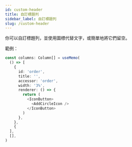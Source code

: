 ```yaml
---
id: custom-header
title: 自訂標題列
sidebar_label: 自訂標題列
slug: /custom-header
---
```


你可以自訂標題列，並使用圖標代替文字，或簡單地將它們留空。

範例：

```typescript
const columns: Column[] = useMemo(
  () => [
    {
      id: 'order',
      title: '',
      accessor: 'order',
      width: '3%',
      renderer: () => {
        return (
          <IconButton>
            <AddCircleIcon />
          </IconButton>
        )
      },
    },
    {
  ],
  [],
)
```
